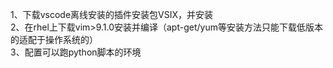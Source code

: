 1、下载vscode离线安装的插件安装包VSIX，并安装<br>
2、在rhel上下载vim>9.1.0安装并编译（apt-get/yum等安装方法只能下载低版本的适配于操作系统的）<br>
3、配置可以跑python脚本的环境<br>
